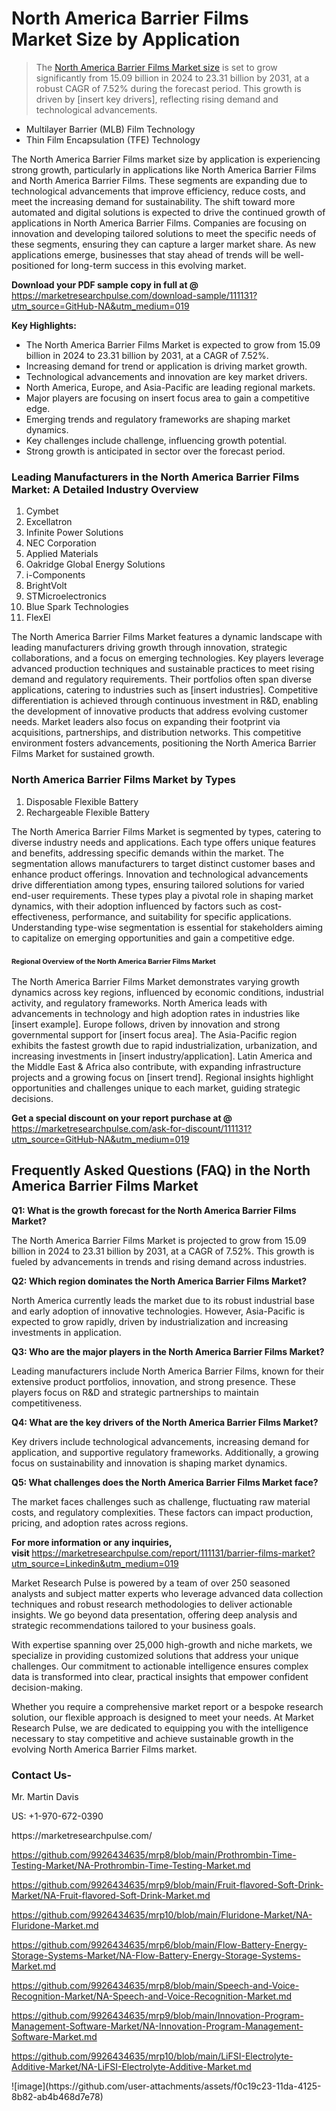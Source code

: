 <h1>North America Barrier Films Market&nbsp;Size by Application</h1><blockquote><p>The <a href="https://marketresearchpulse.com/download-sample/111131?utm_source=GitHub-NA&amp;utm_medium=019">North America Barrier Films Market size</a> is set to grow significantly from 15.09 billion in 2024 to 23.31 billion by 2031, at a robust CAGR of 7.52% during the forecast period. This growth is driven by [insert key drivers], reflecting rising demand and technological advancements.</p></blockquote><ul><li>Multilayer Barrier (MLB) Film Technology<li> Thin Film Encapsulation (TFE) Technology</li></ul><p>The North America Barrier Films market size by application is experiencing strong growth, particularly in applications like North America Barrier Films and North America Barrier Films. These segments are expanding due to technological advancements that improve efficiency, reduce costs, and meet the increasing demand for sustainability. The shift toward more automated and digital solutions is expected to drive the continued growth of applications in North America Barrier Films. Companies are focusing on innovation and developing tailored solutions to meet the specific needs of these segments, ensuring they can capture a larger market share. As new applications emerge, businesses that stay ahead of trends will be well-positioned for long-term success in this evolving market.</p><p><strong>Download your PDF sample copy in full at @ </strong><a href="https://marketresearchpulse.com/download-sample/111131?utm_source=GitHub-NA&amp;utm_medium=019">https://marketresearchpulse.com/download-sample/111131?utm_source=GitHub-NA&amp;utm_medium=019</a></p><p><strong>Key Highlights: </strong></p><ul><li>The North America Barrier Films Market is expected to grow from 15.09 billion in 2024 to 23.31 billion by 2031, at a CAGR of 7.52%.</li><li>Increasing demand for trend or application is driving market growth.</li><li>Technological advancements and innovation are key market drivers.</li><li>North America, Europe, and Asia-Pacific are leading regional markets.</li><li>Major players are focusing on insert focus area to gain a competitive edge.</li><li>Emerging trends and regulatory frameworks are shaping market dynamics.</li><li>Key challenges include challenge, influencing growth potential.</li><li>Strong growth is anticipated in sector over the forecast period.</li></ul><h3>Leading Manufacturers in the North America Barrier Films Market: A Detailed Industry Overview</h3><ol><li>Cymbet</li><li>Excellatron</li><li>Infinite Power Solutions</li><li>NEC Corporation</li><li>Applied Materials</li><li>Oakridge Global Energy Solutions</li><li>i-Components</li><li>BrightVolt</li><li>STMicroelectronics</li><li>Blue Spark Technologies</li><li>FlexEl</li></ol><div class="flex max-w-full flex-col flex-grow"><div class="min-h-8 text-message flex w-full flex-col items-end gap-2 whitespace-normal break-words [.text-message+&amp;]:mt-5" dir="auto" data-message-author-role="assistant" data-message-id="fd8432e4-4910-450d-b182-61b7bfb0a01f" data-message-model-slug="gpt-4o"><div class="flex w-full flex-col gap-1 empty:hidden first:pt-[3px]"><div class="markdown prose w-full break-words dark:prose-invert light"><p>The North America Barrier Films Market features a dynamic landscape with leading manufacturers driving growth through innovation, strategic collaborations, and a focus on emerging technologies. Key players leverage advanced production techniques and sustainable practices to meet rising demand and regulatory requirements. Their portfolios often span diverse applications, catering to industries such as [insert industries]. Competitive differentiation is achieved through continuous investment in R&amp;D, enabling the development of innovative products that address evolving customer needs. Market leaders also focus on expanding their footprint via acquisitions, partnerships, and distribution networks. This competitive environment fosters advancements, positioning the North America Barrier Films Market for sustained growth.</p></div></div></div></div><h3>North America Barrier Films Market by Types</h3><ol><li>Disposable Flexible Battery<li> Rechargeable Flexible Battery</li></ol><div class="flex max-w-full flex-col flex-grow"><div class="min-h-8 text-message flex w-full flex-col items-end gap-2 whitespace-normal break-words [.text-message+&amp;]:mt-5" dir="auto" data-message-author-role="assistant" data-message-id="084470be-0bb7-4664-bddf-5156b4f41249" data-message-model-slug="gpt-4o-mini"><div class="flex w-full flex-col gap-1 empty:hidden first:pt-[3px]"><div class="markdown prose w-full break-words dark:prose-invert light"><p>The North America Barrier Films Market is segmented by types, catering to diverse industry needs and applications. Each type offers unique features and benefits, addressing specific demands within the market. The segmentation allows manufacturers to target distinct customer bases and enhance product offerings. Innovation and technological advancements drive differentiation among types, ensuring tailored solutions for varied end-user requirements. These types play a pivotal role in shaping market dynamics, with their adoption influenced by factors such as cost-effectiveness, performance, and suitability for specific applications. Understanding type-wise segmentation is essential for stakeholders aiming to capitalize on emerging opportunities and gain a competitive edge.</p></div></div></div></div><h3><span style="font-size: 11px;">Regional Overview of the North America Barrier Films Market</span></h3><div class="flex max-w-full flex-col flex-grow"><div class="min-h-8 text-message flex w-full flex-col items-end gap-2 whitespace-normal break-words [.text-message+&amp;]:mt-5" dir="auto" data-message-author-role="assistant" data-message-id="e9038762-ce64-4e30-91c9-9bd413514231" data-message-model-slug="gpt-4o-mini"><div class="flex w-full flex-col gap-1 empty:hidden first:pt-[3px]"><div class="markdown prose w-full break-words dark:prose-invert light"><p>The North America Barrier Films Market demonstrates varying growth dynamics across key regions, influenced by economic conditions, industrial activity, and regulatory frameworks. North America leads with advancements in technology and high adoption rates in industries like [insert example]. Europe follows, driven by innovation and strong governmental support for [insert focus area]. The Asia-Pacific region exhibits the fastest growth due to rapid industrialization, urbanization, and increasing investments in [insert industry/application]. Latin America and the Middle East &amp; Africa also contribute, with expanding infrastructure projects and a growing focus on [insert trend]. Regional insights highlight opportunities and challenges unique to each market, guiding strategic decisions.</p></div></div></div></div><p><strong>Get a special discount on your report purchase at @ </strong><a href="https://marketresearchpulse.com/ask-for-discount/111131?utm_source=GitHub-NA&amp;utm_medium=019">https://marketresearchpulse.com/ask-for-discount/111131?utm_source=GitHub-NA&amp;utm_medium=019</a></p><h2>Frequently Asked Questions (FAQ) in the North America Barrier Films Market</h2><p><strong>Q1: What is the growth forecast for the North America Barrier Films Market?</strong></p><p>The North America Barrier Films Market is projected to grow from 15.09 billion in 2024 to 23.31 billion by 2031, at a CAGR of 7.52%. This growth is fueled by advancements in trends and rising demand across industries.</p><p><strong>Q2: Which region dominates the North America Barrier Films Market?</strong></p><p>North America currently leads the market due to its robust industrial base and early adoption of innovative technologies. However, Asia-Pacific is expected to grow rapidly, driven by industrialization and increasing investments in application.</p><p><strong>Q3: Who are the major players in the North America Barrier Films Market?</strong></p><p>Leading manufacturers include North America Barrier Films, known for their extensive product portfolios, innovation, and strong presence. These players focus on R&amp;D and strategic partnerships to maintain competitiveness.</p><p><strong>Q4: What are the key drivers of the North America Barrier Films Market?</strong></p><p>Key drivers include technological advancements, increasing demand for application, and supportive regulatory frameworks. Additionally, a growing focus on sustainability and innovation is shaping market dynamics.</p><p><strong>Q5: What challenges does the North America Barrier Films Market face?</strong></p><p>The market faces challenges such as challenge, fluctuating raw material costs, and regulatory complexities. These factors can impact production, pricing, and adoption rates across regions.</p><p><strong>For more information or any inquiries, visit&nbsp;</strong><a href="https://marketresearchpulse.com/report/111131/barrier-films-market?utm_source=Linkedin&utm_medium=019">https://marketresearchpulse.com/report/111131/barrier-films-market?utm_source=Linkedin&utm_medium=019</a></p><p>Market Research Pulse is powered by a team of over 250 seasoned analysts and subject matter experts who leverage advanced data collection techniques and robust research methodologies to deliver actionable insights. We go beyond data presentation, offering deep analysis and strategic recommendations tailored to your business goals.</p><p>With expertise spanning over 25,000 high-growth and niche markets, we specialize in providing customized solutions that address your unique challenges. Our commitment to actionable intelligence ensures complex data is transformed into clear, practical insights that empower confident decision-making.</p><p>Whether you require a comprehensive market report or a bespoke research solution, our flexible approach is designed to meet your needs. At Market Research Pulse, we are dedicated to equipping you with the intelligence necessary to stay competitive and achieve sustainable growth in the evolving North America Barrier Films market.</p><h3><strong>Contact Us-</strong></h3><p>Mr. Martin Davis</p><p>US: +1-970-672-0390</p><p>https://marketresearchpulse.com/</p><p><a href="https://github.com/9926434635/mrp8/blob/main/Prothrombin-Time-Testing-Market/NA-Prothrombin-Time-Testing-Market.md">https://github.com/9926434635/mrp8/blob/main/Prothrombin-Time-Testing-Market/NA-Prothrombin-Time-Testing-Market.md</a></p><p><a href="https://github.com/9926434635/mrp9/blob/main/Fruit-flavored-Soft-Drink-Market/NA-Fruit-flavored-Soft-Drink-Market.md">https://github.com/9926434635/mrp9/blob/main/Fruit-flavored-Soft-Drink-Market/NA-Fruit-flavored-Soft-Drink-Market.md</a></p><p><a href="https://github.com/9926434635/mrp10/blob/main/Fluridone-Market/NA-Fluridone-Market.md">https://github.com/9926434635/mrp10/blob/main/Fluridone-Market/NA-Fluridone-Market.md</a></p><p><a href="https://github.com/9926434635/mrp6/blob/main/Flow-Battery-Energy-Storage-Systems-Market/NA-Flow-Battery-Energy-Storage-Systems-Market.md">https://github.com/9926434635/mrp6/blob/main/Flow-Battery-Energy-Storage-Systems-Market/NA-Flow-Battery-Energy-Storage-Systems-Market.md</a></p><p><a href="https://github.com/9926434635/mrp8/blob/main/Speech-and-Voice-Recognition-Market/NA-Speech-and-Voice-Recognition-Market.md">https://github.com/9926434635/mrp8/blob/main/Speech-and-Voice-Recognition-Market/NA-Speech-and-Voice-Recognition-Market.md</a></p><p><a href="https://github.com/9926434635/mrp9/blob/main/Innovation-Program-Management-Software-Market/NA-Innovation-Program-Management-Software-Market.md">https://github.com/9926434635/mrp9/blob/main/Innovation-Program-Management-Software-Market/NA-Innovation-Program-Management-Software-Market.md</a></p><p><a href="https://github.com/9926434635/mrp10/blob/main/LiFSI-Electrolyte-Additive-Market/NA-LiFSI-Electrolyte-Additive-Market.md">https://github.com/9926434635/mrp10/blob/main/LiFSI-Electrolyte-Additive-Market/NA-LiFSI-Electrolyte-Additive-Market.md</a></p>
![image](https://github.com/user-attachments/assets/f0c19c23-11da-4125-8b82-ab4b468d7e78)

